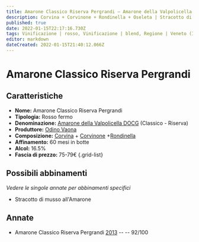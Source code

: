 ```yaml
---
title: Amarone Classico Riserva Pergrandi – Amarone della Valpolicella Classico Riserva DOCG – Odino Vaona – Veneto (IT) – 75-79€ – 5★
description: Corvina + Corvinone + Rondinella + Oseleta | Stracotto di musso all'Amarone
published: true
date: 2022-01-15T22:17:16.730Z
tags: Vinificazione | rosso, Vinificazione | blend, Regione | Veneto (IT), Vinificazione | fermo, Vitigni | Corvina, Prezzi | 75-79€, Vitigni | Rondinella, Valutazioni | 5 stelle, Alimento | asino, Cottura | stracotto, Aromatizzazione | al vino
editor: markdown
dateCreated: 2022-01-15T21:40:12.066Z
---
```


# Amarone Classico Riserva Pergrandi

## Caratteristiche
- **Nome:** Amarone Classico Riserva Pergrandi
- **Tipologia:** Rosso fermo
- **Denominazione:** [Amarone della Valpolicella DOCG](/denominazioni/Italia/Veneto/DOCG/Amarone-della-Valpolicella) (Classico - Riserva)
- **Produttore:** [Odino Vaona](/produttori/Italia/Veneto/Odino-Vaona) 
- **Composizione:** [Corvina](/vitigni/Italia/bacca-nera/corvina) + [Corvinone](/vitigni/Italia/bacca-nera/corvinone) +[Rondinella](/vitigni/Italia/bacca-nera/rondinella)
- **Affinamento:** 60 mesi in botte
- **Alcol:** 16.5%
- **Fascia di prezzo:** 75-79€
{.grid-list}

## Possibili abbinamenti
*Vedere le singole annate per abbinamenti specifici*

- Stracotto di musso all'Amarone

## Annate
- Amarone Classico Riserva Pergrandi [2013](v5Italia/Veneto/Odino-Vaona/Amarone-Classico-Riserva-Pergrandi/2013) -- <span class="star-5"></span> -- 92/100

